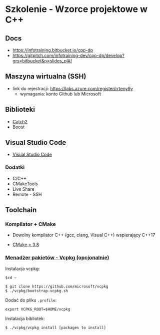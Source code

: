 # Szkolenie - Wzorce projektowe w C++

## Docs

* https://infotraining.bitbucket.io/cpp-dp
* https://gitpitch.com/infotraining-dev/cpp-dp/develop?grs=bitbucket&p=slides_pl#/

## Maszyna wirtualna (SSH)

* link do rejestracji: https://labs.azure.com/register/rrteny9y
  - wymagania: konto Github lub Microsoft

## Biblioteki

* [Catch2](https://github.com/catchorg/Catch2)
* Boost

## Visual Studio Code

* [Visual Studio Code](https://code.visualstudio.com/)

### Dodatki

* C/C++
* CMakeTools
* Live Share
* Remote - SSH

## Toolchain

### Kompilator + CMake

* Dowolny kompilator C++ (gcc, clang, Visual C++) wspierający C++17

* [CMake > 3.8](https://cmake.org/)

### [Menadżer pakietów - Vcpkg (opcjonalnie)](https://github.com/microsoft/vcpkg)
  
  Instalacja vcpkg: 
  
  ```
  $cd ~
  
  $ git clone https://github.com/microsoft/vcpkg
  $ ./vcpkg/bootstrap-vcpkg.sh
  ```

  Dodać do pliku `.profile`:

  ```
  export VCPKG_ROOT=$HOME/vcpkg
  ```
  
  Instalacja bibliotek:

  ```
  $ ./vcpkg/vcpkg install [packages to install]
  ```
